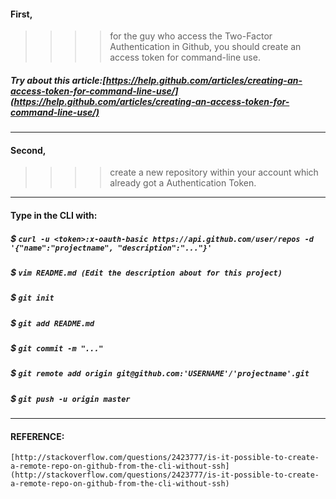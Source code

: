 #### First, 
>>>>for the guy who access the Two-Factor Authentication in Github, you should create an access token for command-line use. 
##### Try about this article:[https://help.github.com/articles/creating-an-access-token-for-command-line-use/](https://help.github.com/articles/creating-an-access-token-for-command-line-use/)

------
#### Second,
>>>>create a new repository within your account which already got a Authentication Token.

------
#### Type in the CLI with:
##### $ `curl -u <token>:x-oauth-basic https://api.github.com/user/repos -d '{"name":"projectname", "description":"..."}'`
##### $ `vim README.md (Edit the description about for this project)`
##### $ `git init`
##### $ `git add README.md`
##### $ `git commit -m "..."`
##### $ `git remote add origin git@github.com:'USERNAME'/'projectname'.git`
##### $ `git push -u origin master`
------

#### REFERENCE:
    [http://stackoverflow.com/questions/2423777/is-it-possible-to-create-a-remote-repo-on-github-from-the-cli-without-ssh](http://stackoverflow.com/questions/2423777/is-it-possible-to-create-a-remote-repo-on-github-from-the-cli-without-ssh)
